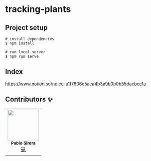 # tracking-plants

## Project setup

```
# install dependencies
$ npm install

# run local server
$ npm run serve
```

## Index

https://www.notion.so/ndice-a1f7806e5aea4b3a9b0b0b55dacbcc1a

## Contributors ✨

<!-- Contributors list - Do not remove or modify this section -->
<table>
  <tr>
    <td align="center"><a href="https://twitter.com/pablosirera"><img src="https://avatars0.githubusercontent.com/u/25353031?v=4" width="100px;"/><br /><sub><b>Pablo Sirera</b></sub></a><br /><a href="https://github.com/pablosirera/tracking-plants/commits?author=pablosirera" title="Code">💻</a></td>
  </tr>
</table>
